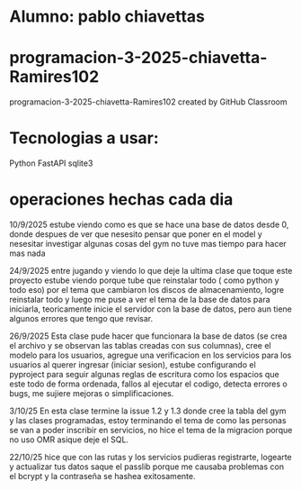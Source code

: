 # Alumno: pablo chiavettas

# programacion-3-2025-chiavetta-Ramires102
programacion-3-2025-chiavetta-Ramires102 created by GitHub Classroom

# Tecnologias a usar:
Python
FastAPI
sqlite3

# operaciones hechas cada dia
10/9/2025
    estube viendo como es que se hace una base de datos desde 0, donde despues de ver que nesesito pensar que poner en el model y nesesitar investigar algunas cosas del gym no tuve mas tiempo para hacer mas nada

24/9/2025
    entre jugando y viendo lo que deje la ultima clase que toque
    este proyecto estube viendo porque tube que reinstalar todo (
    como python y todo eso) por el tema que cambiaron los discos de almacenamiento, logre reinstalar todo y luego me puse a ver el tema de la base de datos para iniciarla, teoricamente inicie el servidor con la base de datos, pero aun tiene algunos errores que tengo que revisar.

26/9/2025
    Esta clase pude hacer que funcionara la base de datos (se crea el archivo y se observan las tablas creadas con sus columnas), cree el modelo para los usuarios, agregue una verificacion en los servicios para los usuarios al querer ingresar (iniciar sesion), estube configurando el pyproject para seguir algunas reglas de escritura como los espacios que este todo de forma ordenada, fallos al ejecutar el codigo, detecta errores o bugs, me sujiere mejoras o simplificaciones.

3/10/25
    En esta clase termine la issue 1.2 y 1.3 donde cree la tabla del gym y las clases programadas, estoy terminando el tema de como las personas se van a poder inscribir en servicios, no hice el tema de la migracion porque no uso OMR asique deje el SQL.

22/10/25
    hice que con las rutas y los servicios pudieras registrarte, logearte y actualizar tus datos saque el passlib porque me causaba problemas con el bcrypt y la contraseña se hashea exitosamente.
